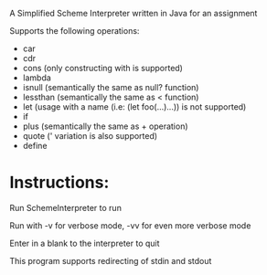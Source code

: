 A Simplified Scheme Interpreter written in Java for an assignment

Supports the following operations:

* car
* cdr
* cons (only constructing <element> with <list> is supported)
* lambda
* isnull (semantically the same as null? function)
* lessthan (semantically the same as < function)
* let (usage with a name (i.e: (let foo(...)...)) is not supported)
* if
* plus (semantically the same as + operation)
* quote (' variation is also supported)
* define

# Instructions:

Run SchemeInterpreter to run

Run with -v for verbose mode, -vv for even more verbose mode

Enter in a blank to the interpreter to quit

This program supports redirecting of stdin and stdout
